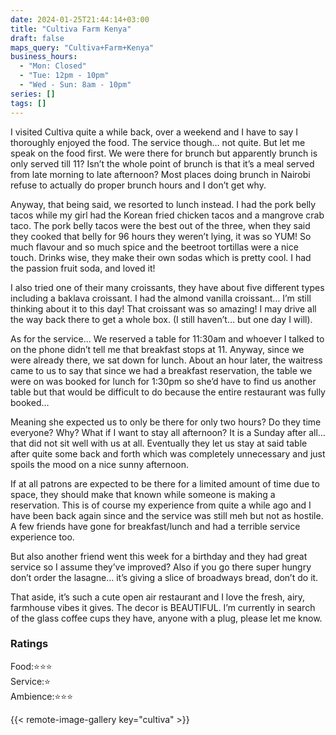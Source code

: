 ```yaml
---
date: 2024-01-25T21:44:14+03:00
title: "Cultiva Farm Kenya"
draft: false
maps_query: "Cultiva+Farm+Kenya"
business_hours:
  - "Mon: Closed"
  - "Tue: 12pm - 10pm"
  - "Wed - Sun: 8am - 10pm"
series: []
tags: []
---
```


I visited Cultiva quite a while back, over a weekend and I have to say I thoroughly enjoyed the food. The service though… not quite. But let me speak on the food first. We were there for brunch but apparently brunch is only served till 11? Isn’t the whole point of brunch is that it’s a meal served from late morning to late afternoon? Most places doing brunch in Nairobi refuse to actually do proper brunch hours and I don’t get why.

Anyway, that being said, we resorted to lunch instead. I had the pork belly tacos while my girl had the Korean fried chicken tacos and a mangrove crab taco. The pork belly tacos were the best out of the three, when they said they cooked that belly for 96 hours they weren’t lying, it was so YUM! So much flavour and so much spice and the beetroot tortillas were a nice touch. Drinks wise, they make their own sodas which is pretty cool. I had the passion fruit soda, and loved it!

I also tried one of their many croissants, they have about five different types including a baklava croissant. I had the almond vanilla croissant… I’m still thinking about it to this day! That croissant was so amazing! I may drive all the way back there to get a whole box. (I still haven’t… but one day I will).

As for the service... We reserved a table for 11:30am and whoever I talked to on the phone didn’t tell me that breakfast stops at 11. Anyway, since we were already there, we sat down for lunch. About an hour later, the waitress came to us to say that since we had a breakfast reservation, the table we were on was booked for lunch for 1:30pm so she’d have to find us another table but that would be difficult to do because the entire restaurant was fully booked…

Meaning she expected us to only be there for only two hours? Do they time everyone? Why? What if I want to stay all afternoon? It is a Sunday after all… that did not sit well with us at all. Eventually they let us stay at said table after quite some back and forth which was completely unnecessary and just spoils the mood on a nice sunny afternoon.

If at all patrons are expected to be there for a limited amount of time due to space, they should make that known while someone is making a reservation. This is of course my experience from quite a while ago and I have been back again since and the service was still meh but not as hostile. A few friends have gone for breakfast/lunch and had a terrible service experience too.

But also another friend went this week for a birthday and they had great service so I assume they’ve improved? Also if you go there super hungry don’t order the lasagne… it’s giving a slice of broadways bread, don’t do it.

That aside, it’s such a cute open air restaurant and I love the fresh, airy, farmhouse vibes it gives. The decor is BEAUTIFUL. I’m currently in search of the glass coffee cups they have, anyone with a plug, please let me know.

### Ratings

Food:⭐️⭐️⭐️<br>
Service:⭐️<br>
Ambience:⭐️⭐️⭐️<br>

{{< remote-image-gallery key="cultiva" >}}
